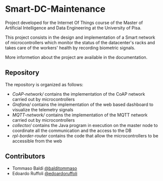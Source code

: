 # Smart-DC-Maintenance

Project developed for the Internet Of Things course of the Master of Artificial Intelligence and Data Engineering at the University of Pisa.

This project consists in the design and implementation of a Smart network of microcontrollers which monitor the status of the datacenter's racks and takes care of the workers' health by recording biometric signals.

More informetion about the project are available in the documentation.

## Repository

The repository is organized as follows:
- *CoAP-network/* contains the implementation of the CoAP network carried out by microcontrollers
- *Grafana/* contains the implementation of the web based dashboard to visualize the telemetry signals
- *MQTT-network/* contains the implementation of the MQTT network carried out by microcontrollers
- *collector/* contains the Java program in execution on the master node to coordinate all the communication and the access to the DB
- *rpl-border-router* contains the code that allow the microcontrollers to be accessible from the web

## Contributors
- Tommaso Baldi [@balditommaso](https://github.com/balditommaso)
- Edoardo Ruffoli [@edoardoruffoli](https://github.com/edoardoruffoli)
